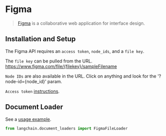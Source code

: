 # Figma

>[Figma](https://www.figma.com/) is a collaborative web application for interface design.

## Installation and Setup

The Figma API requires an `access token`, `node_ids`, and a `file key`.

The `file key` can be pulled from the URL.  https://www.figma.com/file/{filekey}/sampleFilename

`Node IDs` are also available in the URL. Click on anything and look for the '?node-id={node_id}' param.

`Access token` [instructions](https://help.figma.com/hc/en-us/articles/8085703771159-Manage-personal-access-tokens).

## Document Loader

See a [usage example](../modules/indexes/document_loaders/examples/figma.ipynb).

```python
from langchain.document_loaders import FigmaFileLoader
```
